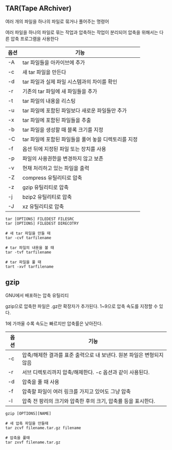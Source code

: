 ## TAR(Tape ARchiver)

여러 개의 파일을 하나의 파일로 묶거나 풀어주는 명령어

여러 파일을 하나의 파일로 묶는 작업과 압축하는 작업이 분리되어 압축을 위해서는 다른 압축 프로그램을 사용한다

| 옵션 | 기능                                                 |
| ---- | ---------------------------------------------------- |
| -A   | tar 파일들을 아카이브에 추가                         |
| -c   | 새 tar 파일을 만든다                                 |
| -d   | tar 파일과 실제 파일 시스템과의 차이를 확인          |
| -r   | 기존의 tar 파일에 새 파일들을 추가                   |
| -t   | tar 파일의 내용을 리스팅                             |
| -u   | tar 파일에 포함된 파일보다 새로운 파일들만 추가      |
| -x   | tar 파일에 포함된 파일들을 추출                      |
| -b   | tar 파일을 생성할 때 블록 크기를 지정                |
| -C   | tar 파일에 포함된 파일들을 풀어 놓을 디렉토리를 지정 |
| -f   | 옵션 뒤에 지정된 파일 또는 장치를 사용               |
| -p   | 파일의 사용권한을 변경하지 않고 보존                 |
| -v   | 현재 처리하고 있는 파일을 출력                       |
| -Z   | compress 유틸리티로 압축                             |
| -z   | gzip 유틸리티로 압축                                 |
| -j   | bzip2 유틸리티로 압축                                |
| -J   | xz 유틸리티로 압축                                   |

```shell
tar [OPTIONS] FILEDEST FILESRC
tar [OPTIONS] FILEDEST DIRECOTRY
```

```shell
# 새 tar 파일을 만들 때
tar -cvf tarfilename

# tar 파일의 내용을 볼 때
tar -tvf tarfilename

# tar 파일을 풀 때
tart -xvf tarfilename
```

## gzip

GNU에서 배포하는 압축 유틸리티

gzip으로 압축한 파일은 .gz란 확장자가 추가된다. 1~9으로 압축 속도를 지정할 수 있다.

1에 가까울 수록 속도는 빠르지만 압축률은 낮아진다.

| 옵션 | 기능                                                         |
| ---- | ------------------------------------------------------------ |
| -c   | 압축/해제한 결과를 표준 출력으로 내 보낸다. 원본 파일은 변형되지 않음 |
| -r   | 서브 디렉토리까지 압축/해제한다. -c 옵션과 같이 사용된다.    |
| -d   | 압축을 풀 때 사용                                            |
| -f   | 압축할 파일이 여러 링크를 가지고 있어도 그냥 압축            |
| -l   | 압축 전 팡리의 크기와 압축한 후의 크기, 압축률 등을 표시한다. |

```shell
gzip [OPTIONS][NAME]
```

```shell
# 새 압축 파일을 만들때
tar zcvf filename.tar.gz filename

# 압축을 풀때
tar zxvf filename.tar.gz
```


